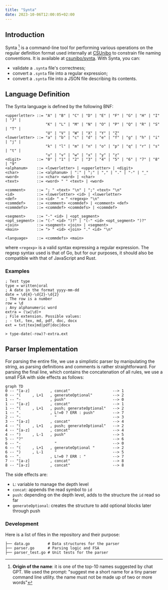 ```yaml
---
title: "Synta"
date: 2023-10-06T12:00:05+02:00
---
```


## Introduction

Synta [^1] is a command-line tool for performing various operations on the regular definition format used internally at [CSUnibo](https://github.com/csunibo) to constrain file naming conventions. It is available at [csunibo/synta](https://github.com/csunibo/synta). With Synta, you can:

- validate a `.synta` file's correctness;
- convert a `.synta` file into a regular expression;
- convert a `.synta` file into a JSON file describing its contents.

## Language Definition

The Synta language is defined by the following BNF:

```bnf
<upperletter> ::= "A" | "B" | "C" | "D" | "E" | "F" | "G" | "H" | "I" | "J" |
                  "K" | "L" | "M" | "N" | "O" | "P" | "Q" | "R" | "S" | "T" |
                  "U" | "V" | "W" | "X" | "Y" | "Z"
<lowerletter> ::= "a" | "b" | "c" | "d" | "e" | "f" | "g" | "h" | "i" | "j" |
                  "k" | "l" | "m" | "n" | "o" | "p" | "q" | "r" | "s" | "t" |
                  "u" | "v" | "w" | "x" | "y" | "z"
<digit>       ::= "0" | "1" | "2" | "3" | "4" | "5" | "6" | "7" | "8" | "9"
<alphanum>    ::= <lowerletter> | <upperletter> | <digit>
<char>        ::= <alphanum> | ":" | ";" | "," | "." | "-" | "_"
<word>        ::= <char> <word> | <char>
<text>        ::= <word> " " <text> | <word>

<comment>     ::= "; " <text> "\n" | ";" <text> "\n"
<id>          ::= <lowerletter> <id> | <lowerletter>
<def>         ::= <id> " = " <regexp> "\n"
<commdef>     ::= <comment> <commdef> | <comment> <def>
<commdefs>    ::= <commdef> <commdefs> | <commdef>

<segment>     ::= "-" <id> | <opt_segment>
<opt_segment> ::= "(-" <id> ")?" | "(-" <id> <opt_segment> ")?"
<join>        ::= <segment> <join> | <segment>
<main>        ::= "> " <id> <join> "." <id> "\n"

<language>    ::= <commdefs> <main>
```

where `<regexp>` is a valid syntax expressing a regular expression. The regexp syntax used is that of Go, but for our purposes, it should also be compatible with that of JavaScript and Rust.

### Examples

```
; Test type
type = written|oral
; A date in the format yyyy-mm-dd
date = \d{4}-\d{2}-\d{2}
; The row is a number
row = \d
; Any alphanumeric word
extra = (\w|\d)+
; File extension. Possible values:
; - txt, tex, md, pdf, doc, docx
ext = txt|tex|md|pdf|doc|docx

> type-date(-row)?-extra.ext
```

## Parser Implementation

For parsing the entire file, we use a simplistic parser by manipulating the string, as parsing definitions and comments is rather straightforward. For parsing the final line, which contains the concatenation of all rules, we use a small FSA with side effects as follows:

``` mermaid
graph TD
0 -- "[a-z]         , concat"                   --> 1
0 -- "(     , L+1   , generateOptional"         --> 2
1 -- "-             , push"                     --> 0
1 -- "[a-z]         , concat"                   --> 1
1 -- "(     , L+1   , push; generateOptional"   --> 2
1 -- ".             , L!=0 ? ERR : push"        --> 7
2 -- "-               "                         --> 3
3 -- "[a-z]         , concat"                   --> 4
4 -- "(     , L+1   , push; generateOptional"   --> 2
4 -- "[a-z]         , concat"                   --> 4
4 -- ")     , L-1   , push"                     --> 5
5 -- "?"                                        --> 6
6 -- "-               "                         --> 0
6 -- "(     , L+1   , generateOptional "        --> 2
6 -- ")     , L-1     "                         --> 5
6 -- ".             , L!=0 ? ERR : "            --> 7
7 -- "[a-z]         , concat"                   --> 8
8 -- "[a-z]         , concat"                   --> 8
```

The side effects are:
- `L`: variable to manage the depth level
- `concat`: appends the read symbol to `id`
- `push`: depending on the depth level, adds to the structure the `id` read so far
- `generateOptional`: creates the structure to add optional blocks later through push

### Development

Here is a list of files in the repository and their purpose:

```
├── data.go        # Data structures for the parser
├── parser.go      # Parsing logic and FSA
├── parser_test.go # Unit tests for the parser
```

[^1]: **Origin of the name**: it is one of the top-10 names suggested by chat GPT. We used the prompt: "suggest me a short name for a tiny parser command line utility. the name must not be made up of two or more words"